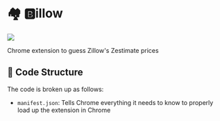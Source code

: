 # :houses: :b:illow
<a href="LICENSE.txt"><img src="https://img.shields.io/badge/License-GPL_3.0-lightgray.svg" /></a>

Chrome extension to guess Zillow's Zestimate prices

## :file_folder: Code Structure
The code is broken up as follows:

- `manifest.json`: Tells Chrome everything it needs to know to properly load up the extension in Chrome

